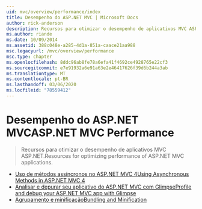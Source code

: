 ```yaml
---
uid: mvc/overview/performance/index
title: Desempenho do ASP.NET MVC | Microsoft Docs
author: rick-anderson
description: Recursos para otimizar o desempenho de aplicativos MVC ASP.NET.
ms.author: riande
ms.date: 10/09/2014
ms.assetid: 388c048e-a285-4d1a-851a-caace21aa988
msc.legacyurl: /mvc/overview/performance
msc.type: chapter
ms.openlocfilehash: 8ddc96ab8fe78a6efa41f4692ce4928765e22cf3
ms.sourcegitcommit: e7e91932a6e91a63e2e46417626f39d6b244a3ab
ms.translationtype: MT
ms.contentlocale: pt-BR
ms.lasthandoff: 03/06/2020
ms.locfileid: "78559412"
---
```

# <a name="aspnet-mvc-performance"></a><span data-ttu-id="9ade3-103">Desempenho do ASP.NET MVC</span><span class="sxs-lookup"><span data-stu-id="9ade3-103">ASP.NET MVC Performance</span></span>

> <span data-ttu-id="9ade3-104">Recursos para otimizar o desempenho de aplicativos MVC ASP.NET.</span><span class="sxs-lookup"><span data-stu-id="9ade3-104">Resources for optimizing performance of ASP.NET MVC applications.</span></span>

- [<span data-ttu-id="9ade3-105">Uso de métodos assíncronos no ASP.NET MVC 4</span><span class="sxs-lookup"><span data-stu-id="9ade3-105">Using Asynchronous Methods in ASP.NET MVC 4</span></span>](using-asynchronous-methods-in-aspnet-mvc-4.md)
- [<span data-ttu-id="9ade3-106">Analisar e depurar seu aplicativo do ASP.NET MVC com Glimpse</span><span class="sxs-lookup"><span data-stu-id="9ade3-106">Profile and debug your ASP.NET MVC app with Glimpse</span></span>](profile-and-debug-your-aspnet-mvc-app-with-glimpse.md)
- [<span data-ttu-id="9ade3-107">Agrupamento e minificação</span><span class="sxs-lookup"><span data-stu-id="9ade3-107">Bundling and Minification</span></span>](bundling-and-minification.md)
